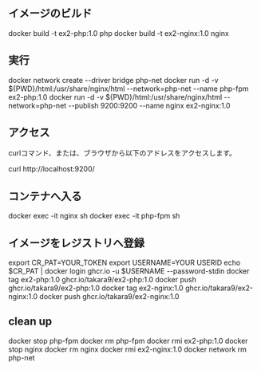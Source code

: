 
## イメージのビルド

docker build -t ex2-php:1.0 php
docker build -t ex2-nginx:1.0 nginx

## 実行
docker network create --driver bridge php-net
docker run -d -v ${PWD}/html:/usr/share/nginx/html --network=php-net --name php-fpm ex2-php:1.0
docker run -d -v ${PWD}/html:/usr/share/nginx/html --network=php-net --publish 9200:9200 --name nginx ex2-nginx:1.0


## アクセス

curlコマンド、または、ブラウザから以下のアドレスをアクセスします。

curl http://localhost:9200/


## コンテナへ入る
docker exec -it nginx sh 
docker exec -it php-fpm sh

## イメージをレジストリへ登録

export CR_PAT=YOUR_TOKEN
export USERNAME=YOUR USERID 
echo $CR_PAT | docker login ghcr.io -u $USERNAME --password-stdin
docker tag ex2-php:1.0 ghcr.io/takara9/ex2-php:1.0
docker push ghcr.io/takara9/ex2-php:1.0
docker tag ex2-nginx:1.0 ghcr.io/takara9/ex2-nginx:1.0
docker push ghcr.io/takara9/ex2-nginx:1.0


## clean up
docker stop php-fpm
docker rm php-fpm
docker rmi ex2-php:1.0
docker stop nginx
docker rm nginx
docker rmi ex2-nginx:1.0
docker network rm php-net
